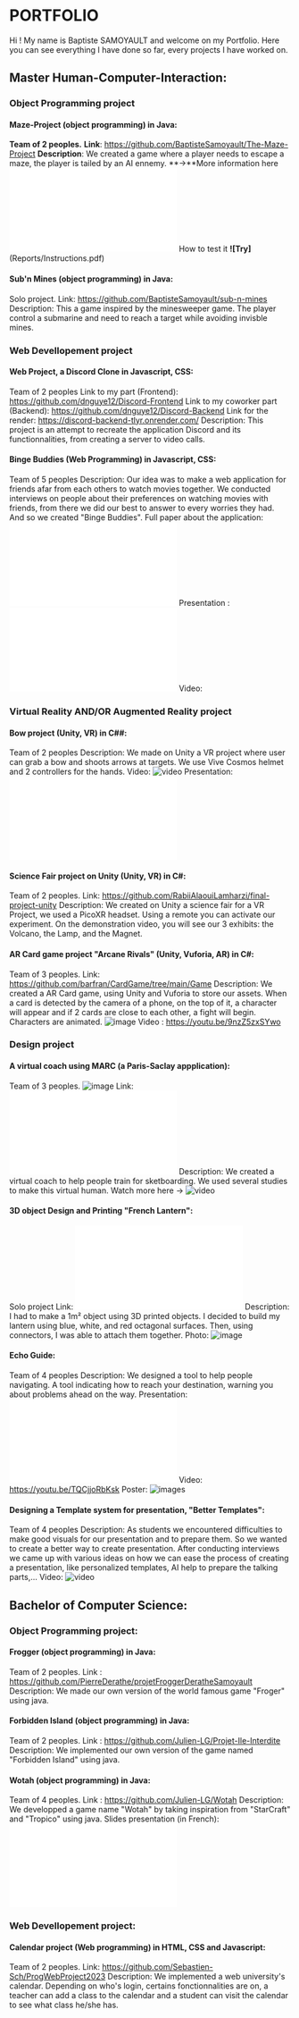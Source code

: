 # PORTFOLIO
Hi ! My name is Baptiste SAMOYAULT and welcome on my Portfolio. 
Here you can see everything I have done so far, every projects I have worked on.

## Master Human-Computer-Interaction:

### Object Programming project

#### Maze-Project (object programming) in Java:
**Team of 2 peoples.**
**Link**: https://github.com/BaptisteSamoyault/The-Maze-Project
**Description**: We created a game where a player needs to escape a maze, the player is tailed by an AI ennemy.
**->**More information here ![Report](Reports/HW3-PAC-Maze.pdf)
How to test it **![Try]**(Reports/Instructions.pdf)

#### Sub'n Mines (object programming) in Java:
Solo project.
Link: https://github.com/BaptisteSamoyault/sub-n-mines
Description: This a game inspired by the minesweeper game. The player control a submarine and need to reach a target while avoiding invisble mines. 


### Web Devellopement project

#### Web Project, a Discord Clone in Javascript, CSS:
Team of 2 peoples
Link to my part (Frontend): https://github.com/dnguye12/Discord-Frontend
Link to my coworker part (Backend): https://github.com/dnguye12/Discord-Backend
Link for the render: https://discord-backend-tlyr.onrender.com/ 
Description: This project is an attempt to recreate the application Discord and its functionnalities, from creating a server to video calls. 

#### Binge Buddies (Web Programming) in Javascript, CSS:
Team of 5 peoples
Description: Our idea was to make a web application for friends afar from each others to watch movies together. We conducted interviews on people about their preferences on watching movies with friends, from there we did our best to answer to every worries they had. And so we created "Binge Buddies".
Full paper about the application: ![TER_BingeBuddies](Reports/TER_BingeBuddies.pdf) 
Presentation : ![slides](Reports/Binge%20Buddies.pdf)
Video: 

### Virtual Reality AND/OR Augmented Reality project

#### Bow project (Unity, VR) in C##:
Team of 2 peoples
Description: We made on Unity a VR project where user can grab a bow and shoots arrows at targets. We use Vive Cosmos helmet and 2 controllers for the hands.
Video: ![video](https://youtu.be/ZmPPQAu60NA)
Presentation: ![Slides](Reports/Adv%20Immersive%20-%20Presentation.pdf)

#### Science Fair project on Unity (Unity, VR) in C#:
Team of 2 peoples.
Link: https://github.com/RabiiAlaouiLamharzi/final-project-unity
Description: We created on Unity a science fair for a VR Project, we used a PicoXR headset. Using a remote you can activate our experiment. On the demonstration video, you will see our 3 exhibits: the Volcano, the Lamp, and the Magnet.

#### AR Card game project "Arcane Rivals" (Unity, Vuforia, AR) in C#:
Team of 3 peoples.
Link: https://github.com/barfran/CardGame/tree/main/Game
Description: We created a AR Card game, using Unity and Vuforia to store our assets. When a card is detected by the camera of a phone, on the top of it, a character will appear and if 2 cards are close to each other, a fight will begin. Characters are animated. 
![image](Images/ArcaneRivals.png)
Video : https://youtu.be/9nzZ5zxSYwo


### Design project

#### A virtual coach using MARC (a Paris-Saclay appplication):
Team of 3 peoples.
![image](Images/MARC3.png)
Link: ![research-paper](Reports/4-Baptiste-Ilinca-Abel.pdf)
Description: We created a virtual coach to help people train for sketboarding. We used several studies to make this virtual human.
Watch more here -> ![video](https://youtu.be/slN8KFjPqjI)

#### 3D object Design and Printing "French Lantern":
Solo project
Link: ![report](Reports/The%20art%20of%20fabricating%20tangible%20surfaces.pdf)
Description: I had to make a 1m² object using 3D printed objects. I decided to build my lantern using blue, white, and red octagonal surfaces. Then, using connectors, I was able to attach them together.
Photo: ![image](Images/FrenchLantern.avif)

#### Echo Guide:
Team of 4 peoples
Description: We designed a tool to help people navigating. A tool indicating how to reach your destination, warning you about problems ahead on the way. 
Presentation: ![presentation](Reports/EchoGuide.pdf)
Video: https://youtu.be/TQCjjoRbKsk
Poster: ![images](Images/EchoGuide%20Poster.jpg)

#### Designing a Template system for presentation, "Better Templates":
Team of 4 peoples
Description: As students we encountered difficulties to make good visuals for our presentation and to prepare them. So we wanted to create a better way to create presentation. After conducting interviews we came up with various ideas on how we can ease the process of creating a presentation, like personalized templates, AI help to prepare the talking parts,...
Video: ![video](https://youtu.be/v7sTQGZMLYQ)


## Bachelor of Computer Science:

### Object Programming project:

#### Frogger (object programming) in Java: 
Team of 2 peoples.
Link : https://github.com/PierreDerathe/projetFroggerDeratheSamoyault
Description: We made our own version of the world famous game "Froger" using java.

#### Forbidden Island (object programming) in Java:
Team of 2 peoples.
Link : https://github.com/Julien-LG/Projet-Ile-Interdite
Description: We implemented our own version of the game named "Forbidden Island" using java. 

#### Wotah (object programming) in Java:
Team of 4 peoples.
Link : https://github.com/Julien-LG/Wotah
Description: We developped a game name "Wotah" by taking inspiration from "StarCraft" and "Tropico" using java.
Slides presentation (in French): ![slides](Reports/Wotah_Java_Game.pdf)


### Web Devellopement project:

#### Calendar project (Web programming) in HTML, CSS and Javascript:
Team of 2 peoples.
Link: https://github.com/Sebastien-Sch/ProgWebProject2023
Description: We implemented a web university's calendar. Depending on who's login, certains fonctionnalities are on, a teacher can add a class to the calendar and a student can visit the calendar to see what class he/she has.